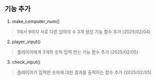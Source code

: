 ## 기능 추가
1. make_computer_num()
> 1에서 9까지 서로 다른 임의의 수 3개 생성 기능 함수 추가 (2025/02/04) 
2. player_input()
> 플레이어에게 3개의 숫자 입력 받는 기능 함수 추가 (2025/02/05)
3. check_input()
> 플레이어가 입력한 숫자에 대한 결과를 출력하는 함수 추가 (2025/02/05)